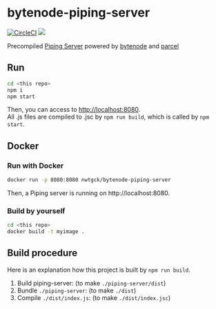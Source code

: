 # bytenode-piping-server
[![CircleCI](https://circleci.com/gh/nwtgck/bytenode-piping-server.svg?style=shield)](https://circleci.com/gh/nwtgck/bytenode-piping-server) [![](https://images.microbadger.com/badges/image/nwtgck/bytenode-piping-server.svg)](https://microbadger.com/images/nwtgck/bytenode-piping-server "Get your own image badge on microbadger.com")

Precompiled [Piping Server](https://github.com/nwtgck/piping-server) powered by [bytenode](https://github.com/OsamaAbbas/bytenode) and [parcel](https://github.com/parcel-bundler/parcel)

## Run

```bash
cd <this repo>
npm i
npm start
```

Then, you can access to <http://localhost:8080>.  
All .js files are compiled to .jsc by `npm run build`, which is called by `npm start`.


## Docker

### Run with Docker

```bash
docker run -p 8080:8080 nwtgck/bytenode-piping-server
```

Then, a Piping server is running on http://localhost:8080.

### Build by yourself

```bash
cd <this repo>
docker build -t myimage .
```

## Build procedure

Here is an explanation how this project is built by `npm run build`.

1. Build piping-server: (to make `./piping-server/dist`)
1. Bundle `./piping-server`: (to make `./dist`)
1. Compile `./dist/index.js`: (to make `./dist/index.jsc`)
